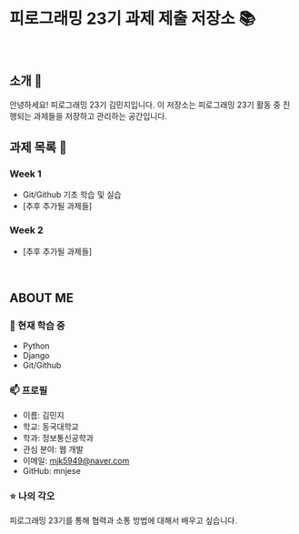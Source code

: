 # 피로그래밍 23기 과제 제출 저장소 📚
<br>

## 소개 🚀
안녕하세요! 피로그래밍 23기 김민지입니다.
이 저장소는 피로그래밍 23기 활동 중 진행되는 과제들을 저장하고 관리하는 공간입니다.
<br>

## 과제 목록 📕
### Week 1
- Git/Github 기초 학습 및 실습
- [추후 추가될 과제들]

### Week 2
- [추후 추가될 과제들]
<br>

## ABOUT ME
### 🌱 현재 학습 중
- Python
- Django
- Git/Github

### 📫 프로필
- 이름: 김민지
- 학교: 동국대학교
- 학과: 정보통신공학과
- 관심 분야: 웹 개발
- 이메일: mjk5949@naver.com
- GitHub: mnjese

### ⭐ 나의 각오
피로그래밍 23기를 통해 협력과 소통 방법에 대해서 배우고 싶습니다.
